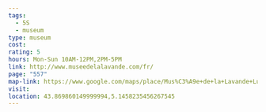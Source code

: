 ```yaml
---
tags:
  - 5S
  - museum
type: museum
cost: 
rating: 5
hours: Mon-Sun 10AM-12PM,2PM-5PM
link: http://www.museedelalavande.com/fr/
page: "557"
map-link: https://www.google.com/maps/place/Mus%C3%A9e+de+la+Lavande+Luberon/@43.8699378,5.1437761,17z/data=!3m1!4b1!4m6!3m5!1s0x12ca092eb594d2a5:0xd3388d3f3da377b8!8m2!3d43.869934!4d5.146351!16s%2Fg%2F1hhzgfnll?entry=ttu&g_ep=EgoyMDI0MTAwNy4xIKXMDSoASAFQAw%3D%3D
visit: 
location: 43.869860149999994,5.1458235456267545
---
```

